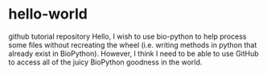 # hello-world
github tutorial repository
Hello, I wish to use bio-python to help process some files without recreating the wheel (i.e. writing methods in python that already exist in BioPython). However, I think I need to be able to use GitHub to access all of the juicy BioPython goodness in the world.
